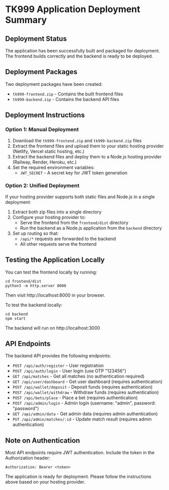 # TK999 Application Deployment Summary

## Deployment Status
The application has been successfully built and packaged for deployment. The frontend builds correctly and the backend is ready to be deployed.

## Deployment Packages
Two deployment packages have been created:
- `tk999-frontend.zip` - Contains the built frontend files
- `tk999-backend.zip` - Contains the backend API files

## Deployment Instructions

### Option 1: Manual Deployment
1. Download the `tk999-frontend.zip` and `tk999-backend.zip` files
2. Extract the frontend files and upload them to your static hosting provider (Netlify, Vercel static hosting, etc.)
3. Extract the backend files and deploy them to a Node.js hosting provider (Railway, Render, Heroku, etc.)
4. Set the required environment variables:
   - `JWT_SECRET` - A secret key for JWT token generation

### Option 2: Unified Deployment
If your hosting provider supports both static files and Node.js in a single deployment:
1. Extract both zip files into a single directory
2. Configure your hosting provider to:
   - Serve the frontend from the `frontend/dist` directory
   - Run the backend as a Node.js application from the `backend` directory
3. Set up routing so that:
   - `/api/*` requests are forwarded to the backend
   - All other requests serve the frontend

## Testing the Application Locally
You can test the frontend locally by running:
```
cd frontend/dist
python3 -m http.server 8000
```
Then visit http://localhost:8000 in your browser.

To test the backend locally:
```
cd backend
npm start
```
The backend will run on http://localhost:3000

## API Endpoints
The backend API provides the following endpoints:
- `POST /api/auth/register` - User registration
- `POST /api/auth/login` - User login (use OTP "123456")
- `GET /api/matches` - Get all matches (no authentication required)
- `GET /api/user/dashboard` - Get user dashboard (requires authentication)
- `POST /api/wallet/deposit` - Deposit funds (requires authentication)
- `POST /api/wallet/withdraw` - Withdraw funds (requires authentication)
- `POST /api/bets/place` - Place a bet (requires authentication)
- `POST /api/admin/login` - Admin login (username: "admin", password: "password")
- `GET /api/admin/data` - Get admin data (requires admin authentication)
- `PUT /api/admin/matches/:id` - Update match result (requires admin authentication)

## Note on Authentication
Most API endpoints require JWT authentication. Include the token in the Authorization header:
```
Authorization: Bearer <token>
```

The application is ready for deployment. Please follow the instructions above based on your hosting provider.